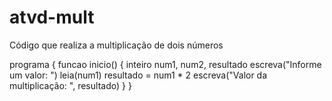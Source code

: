 # atvd-mult
Código que realiza a multiplicação de dois números


programa {
  funcao inicio() 
  {
  inteiro num1, num2, resultado
    escreva("Informe um valor: ")
    leia(num1)
    resultado = num1 * 2
    escreva("Valor da multiplicação: ", resultado)
  }
}
